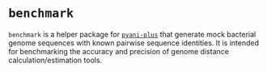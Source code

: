 # `benchmark`

`benchmark` is a helper package for [`pyani-plus`](https://github.com/pyani-plus/pyani-plus) that generate mock bacterial genome sequences with known pairwise sequence identities. It is intended for benchmarking the accuracy and precision of genome distance calculation/estimation tools.
